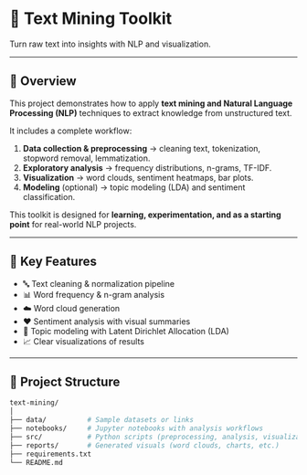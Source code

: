 # 📝 Text Mining Toolkit

Turn raw text into insights with NLP and visualization.

---

## 📌 Overview
This project demonstrates how to apply **text mining and Natural Language Processing (NLP)** techniques to extract knowledge from unstructured text.  

It includes a complete workflow:
1. **Data collection & preprocessing** → cleaning text, tokenization, stopword removal, lemmatization.  
2. **Exploratory analysis** → frequency distributions, n-grams, TF-IDF.  
3. **Visualization** → word clouds, sentiment heatmaps, bar plots.  
4. **Modeling** (optional) → topic modeling (LDA) and sentiment classification.  

This toolkit is designed for **learning, experimentation, and as a starting point** for real-world NLP projects.

---

## 🎯 Key Features
- 🔤 Text cleaning & normalization pipeline  
- 📊 Word frequency & n-gram analysis  
- ☁️ Word cloud generation  
- ❤️ Sentiment analysis with visual summaries  
- 🧵 Topic modeling with Latent Dirichlet Allocation (LDA)  
- 📈 Clear visualizations of results  

---

## 📂 Project Structure
```bash
text-mining/
│
├── data/          # Sample datasets or links
├── notebooks/     # Jupyter notebooks with analysis workflows
├── src/           # Python scripts (preprocessing, analysis, visualization)
├── reports/       # Generated visuals (word clouds, charts, etc.)
├── requirements.txt
└── README.md
